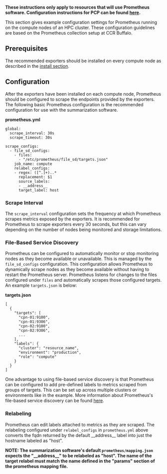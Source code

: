 **These instructions only apply to resources that will use Prometheus software. Configuration instructions for PCP can be found [here](supremm-compute-pcp.html).**

This section gives example configuration settings for Prometheus
running on the compute nodes of an HPC cluster. These configuration
guidelines are based on the Prometheus collection setup at CCR Buffalo.

Prerequisites
-------------

The recommended exporters should be installed on every
compute node as described in the [install section](supremm-install-prometheus.html).

Configuration
-------------

After the exporters have been installed on each compute node,
Prometheus should be configured to scrape the endpoints provided by the exporters.
The following basic Prometheus configuration is the recommended
configuration for use with the summarization software.

**prometheus.yml**

    global:
      scrape_interval: 30s
      scrape_timeout: 30s

    scrape_configs:
      - file_sd_configs:
        - files:
          - "/etc/prometheus/file_sd/targets.json"
        job_name: compute
        relabel_configs:
        - regex: ([^.]+)..*
          replacement: $1
          source_labels:
          - __address__
          target_label: host

### Scrape Interval

The `scrape_interval` configuration sets the frequency at which Prometheus
scrapes metrics exposed by the exporters. It is recommended for Prometheus to
scrape exporters every 30 seconds, but this can vary depending on the number of nodes
being monitored and storage limitations.

### File-Based Service Discovery

Prometheus can be configured to automatically monitor or stop monitoring nodes
as they become available or unavailable. This is managed by the `file_sd_configs`
configuration. This configuration allows Prometheus to dynamically scrape nodes as
they become available without having to restart the Prometheus server. Prometheus
listens for changes to the files configured under `files` and automatically
scrapes those configured targets. An example `targets.json` is below:

**targets.json**

    [
      {
        "targets": [
          "cpn-01:9100",
          "cpn-01:9306",
          "cpn-02:9100",
          "cpn-02:9306",
          ...
        ],
        "labels": {
          "cluster": "resource_name",
          "environment": "production",
          "role": "compute"
        }
      }
    ]

One advantage to using file-based service discovery is that Prometheus can be
configured to add pre-defined labels to metrics scraped from groups of targets.
This can be set up across multiple clusters or environments like in the example.
More information about Prometheus's file-based service discovery can be found [here](https://prometheus.io/docs/guides/file-sd/).

### Relabeling

Prometheus can edit labels attached to metrics as they are scraped.
The relabeling configured under `relabel_configs` in `prometheus.yml` above converts the fqdn
returned by the default \_\_address\_\_ label into just the hostname labeled as "host".

**NOTE: The summarization software's default `prometheus/mapping.json` expects the
"\_\_address\_\_" to be relabeled as "host". The name of the target relabel must match the name
defined in the "params" section of the prometheus mapping file.**

